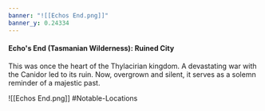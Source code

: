 ```yaml
---
banner: "![[Echos End.png]]"
banner_y: 0.24334
---
```



#### Echo's End (Tasmanian Wilderness): Ruined City

This was once the heart of the Thylacirian kingdom. A devastating war with the Canidor led to its ruin. Now, overgrown and silent, it serves as a solemn reminder of a majestic past.

![[Echos End.png]]
#Notable-Locations